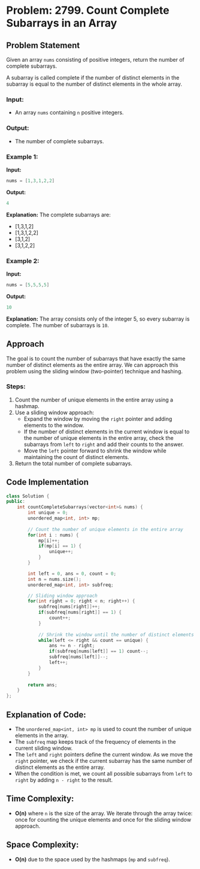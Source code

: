 
# Problem: 2799. Count Complete Subarrays in an Array

## Problem Statement

Given an array `nums` consisting of positive integers, return the number of complete subarrays. 

A subarray is called complete if the number of distinct elements in the subarray is equal to the number of distinct elements in the whole array.

### Input:
- An array `nums` containing `n` positive integers.

### Output:
- The number of complete subarrays.

### Example 1:

**Input:**
```cpp
nums = [1,3,1,2,2]
```

**Output:**
```cpp
4
```

**Explanation:**
The complete subarrays are:
- [1,3,1,2]
- [1,3,1,2,2]
- [3,1,2]
- [3,1,2,2]

### Example 2:

**Input:**
```cpp
nums = [5,5,5,5]
```

**Output:**
```cpp
10
```

**Explanation:**
The array consists only of the integer 5, so every subarray is complete. The number of subarrays is `10`.

## Approach

The goal is to count the number of subarrays that have exactly the same number of distinct elements as the entire array. We can approach this problem using the sliding window (two-pointer) technique and hashing.

### Steps:
1. Count the number of unique elements in the entire array using a hashmap.
2. Use a sliding window approach:
   - Expand the window by moving the `right` pointer and adding elements to the window.
   - If the number of distinct elements in the current window is equal to the number of unique elements in the entire array, check the subarrays from `left` to `right` and add their counts to the answer.
   - Move the `left` pointer forward to shrink the window while maintaining the count of distinct elements.
3. Return the total number of complete subarrays.

## Code Implementation

```cpp
class Solution {
public:
    int countCompleteSubarrays(vector<int>& nums) {
        int unique = 0;
        unordered_map<int, int> mp;
        
        // Count the number of unique elements in the entire array
        for(int i : nums) {
            mp[i]++;
            if(mp[i] == 1) {
                unique++;
            }
        }

        int left = 0, ans = 0, count = 0;
        int n = nums.size();
        unordered_map<int, int> subfreq;

        // Sliding window approach
        for(int right = 0; right < n; right++) {
            subfreq[nums[right]]++;
            if(subfreq[nums[right]] == 1) {
                count++;
            }
            
            // Shrink the window until the number of distinct elements equals unique
            while(left <= right && count == unique) {
                ans += n - right;
                if(subfreq[nums[left]] == 1) count--;
                subfreq[nums[left]]--;
                left++;
            }
        }
        
        return ans;
    }
};
```

## Explanation of Code:
- The `unordered_map<int, int> mp` is used to count the number of unique elements in the array.
- The `subfreq` map keeps track of the frequency of elements in the current sliding window.
- The `left` and `right` pointers define the current window. As we move the `right` pointer, we check if the current subarray has the same number of distinct elements as the entire array.
- When the condition is met, we count all possible subarrays from `left` to `right` by adding `n - right` to the result.

## Time Complexity:
- **O(n)** where `n` is the size of the array. We iterate through the array twice: once for counting the unique elements and once for the sliding window approach.

## Space Complexity:
- **O(n)** due to the space used by the hashmaps (`mp` and `subfreq`).

